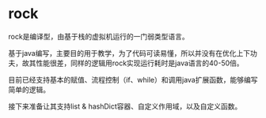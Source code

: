 # rock

rock是编译型，由基于栈的虚拟机运行的一门弱类型语言。

基于java编写，主要目的用于教学，为了代码可读易懂，所以并没有在优化上下功夫，故其性能很差，同样的逻辑用rock实现运行耗时是java语言的40-50倍。

目前已经支持基本的赋值、流程控制（if、while）和调用java扩展函数，能够编写简单的逻辑。

接下来准备让其支持list & hashDict容器、自定义作用域，以及自定义函数。

